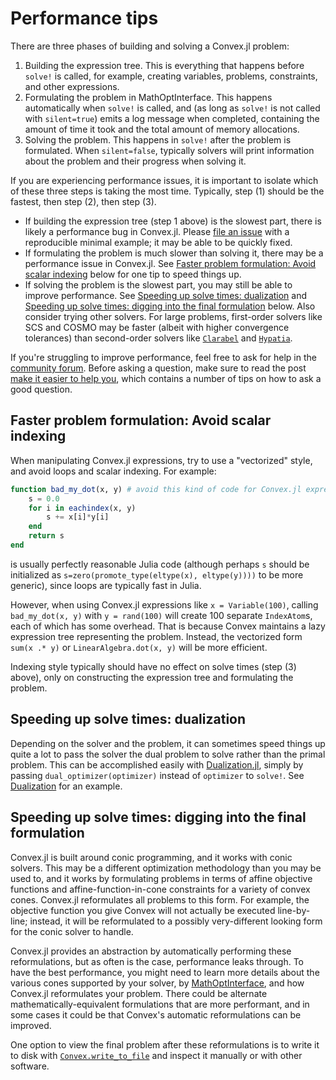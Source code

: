 # Performance tips

There are three phases of building and solving a Convex.jl problem:

1. Building the expression tree. This is everything that happens before `solve!` is called, for example, creating variables, problems, constraints, and other expressions.
2. Formulating the problem in MathOptInterface. This happens automatically when `solve!` is called, and (as long as `solve!` is not called with `silent=true`) emits a log message when completed, containing the amount of time it took and the total amount of memory allocations.
3. Solving the problem. This happens in `solve!` after the problem is formulated. When `silent=false`, typically solvers will print information about the problem and their progress when solving it.

If you are experiencing performance issues, it is important to isolate which of these three steps is taking the most time. Typically, step (1) should be the fastest, then step (2), then step (3).

* If building the expression tree (step 1 above) is the slowest part, there is likely a performance bug in Convex.jl. Please [file an issue](https://github.com/jump-dev/Convex.jl/issues/new) with a reproducible minimal example; it may be able to be quickly fixed.
* If formulating the problem is much slower than solving it, there may be a performance issue in Convex.jl. See [Faster problem formulation: Avoid scalar indexing](@ref) below for one tip to speed things up.
* If solving the problem is the slowest part, you may still be able to improve performance. See [Speeding up solve times: dualization](@ref) and [Speeding up solve times: digging into the final formulation](@ref) below. Also consider trying other solvers. For large problems, first-order solvers like SCS and COSMO may be faster (albeit with higher convergence tolerances) than second-order solvers like [`Clarabel`](https://github.com/oxfordcontrol/Clarabel.jl) and [`Hypatia`](https://github.com/jump-dev/Hypatia.jl).

If you're struggling to improve performance, feel free to ask for help in the [community forum](https://jump.dev/forum). Before asking a question, make sure to read the post [make it easier to help you](https://discourse.julialang.org/t/psa-make-it-easier-to-help-you/14757), which contains a number of tips on how to ask a good question.

## Faster problem formulation: Avoid scalar indexing

When manipulating Convex.jl expressions, try to use a "vectorized" style, and avoid loops and scalar indexing. For example:

```julia
function bad_my_dot(x, y) # avoid this kind of code for Convex.jl expressions!
    s = 0.0
    for i in eachindex(x, y)
        s += x[i]*y[i]
    end
    return s
end
```

is usually perfectly reasonable Julia code (although perhaps `s` should be initialized as `s=zero(promote_type(eltype(x), eltype(y))))` to be more generic), since loops are typically fast in Julia.

However, when using Convex.jl expressions like `x = Variable(100)`, calling `bad_my_dot(x, y)` with `y = rand(100)` will create 100 separate `IndexAtom`s, each of which has some overhead. That is because Convex maintains a lazy expression tree representing the problem. Instead, the vectorized form `sum(x .* y)` or `LinearAlgebra.dot(x, y)` will be more efficient.

Indexing style typically should have no effect on solve times (step (3) above), only on constructing the expression tree and formulating the problem.

## Speeding up solve times: dualization

Depending on the solver and the problem, it can sometimes speed things up quite a lot to pass the solver the dual problem to solve rather than the primal problem. This can be accomplished easily with [Dualization.jl](https://github.com/jump-dev/Dualization.jl), simply by passing `dual_optimizer(optimizer)` instead of `optimizer` to `solve!`. See [Dualization](@ref) for an example.

## Speeding up solve times: digging into the final formulation

Convex.jl is built around conic programming, and it works with conic solvers. This may be a different optimization methodology than you may be used to, and it works by formulating problems in terms of affine objective functions and affine-function-in-cone constraints for a variety of convex cones. Convex.jl reformulates all problems to this form. For example, the objective function you give Convex will not actually be executed line-by-line; instead, it will be reformulated to a possibly very-different looking form for the conic solver to handle.

Convex.jl provides an abstraction by automatically performing these reformulations, but as often is the case, performance leaks through. To have the best performance, you might need to learn more details about the various cones supported by your solver, by [MathOptInterface](https://jump.dev/MathOptInterface.jl/stable/reference/standard_form/#Vector-sets), and how Convex.jl reformulates your problem. There could be alternate mathematically-equivalent formulations that are more performant, and in some cases it could be that Convex's automatic reformulations can be improved.

One option to view the final problem after these reformulations is to write it to disk with [`Convex.write_to_file`](@ref) and inspect it manually or with other software.
